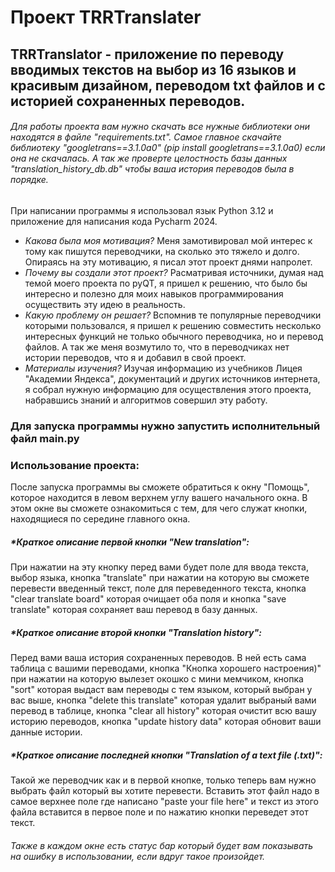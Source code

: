 # Проект TRRTranslater

## TRRTranslator - приложение по переводу вводимых текстов на выбор из 16 языков и красивым дизайном, переводом txt файлов и с историей сохраненных переводов.

###### Для работы проекта вам нужно скачать все нужные библиотеки они находятся в файле "requirements.txt". Самое главное скачайте библиотеку "googletrans==3.1.0a0" (pip install googletrans==3.1.0a0) если она не скачалась. А так же проверте целостность базы данных "translation_history_db.db" чтобы ваша история переводов была в порядке.
При написании программы я использовал язык Python 3.12 и приложение для написания кода Pycharm 2024.

* _Какова была моя мотивация?_ Меня замотивировал мой интерес к тому как пишутся переводчики, на сколько это тяжело и
  долго.
  Опираясь на эту мотивацию, я писал этот проект днями напролет.
* _Почему вы создали этот проект?_ Расматривая источники, думая над темой моего проекта по pyQT, я пришел к решению, что
  было бы интересно и полезно для моих навыков программирования осуществить эту идею в реальность.
* _Какую проблему он решает?_ Вспомнив те популярные переводчики которыми пользовался, я пришел к решению совместить
  несколько интересных функций не только обычного переводчика,
  но и перевод файлов. А так же меня возмутило то, что в переводчиках нет истории переводов, что я и добавил в свой
  проект.
* _Материалы изучения?_ Изучая информацию из учебников Лицея "Академии Яндекса", документаций
  и других источников интернета, я собрал нужную информацию для осуществления этого проекта,
  набравшись знаний и алгоритмов совершил эту работу.
### Для запуска программы нужно запустить исполнительный файл main.py
### Использование проекта:
После запуска программы вы сможете обратиться к окну "Помощь", которое находится в левом верхнем углу вашего начального окна.
В этом окне вы сможете ознакомиться с тем, для чего служат кнопки, находящиеся по середине главного окна.

##### *Краткое описание первой кнопки "New translation":
При нажатии на эту кнопку перед вами будет поле для ввода текста, выбор языка, кнопка "translate" при нажатии на которую вы сможете перевести введенный текст, поле для переведенного текста, кнопка "clear translate board" которая очищает оба поля и кнопка "save translate" которая сохраняет ваш перевод в базу данных.

##### *Краткое описание второй кнопки "Translation history":
Перед вами ваша история сохраненных переводов. В ней есть сама таблица с вашими переводами, кнопка "Кнопка хорошего настроения)" при нажатии на которую вылезет окошко с мини мемчиком, кнопка "sort" которая выдаст вам переводы с тем языком, который выбран у вас выше, кнопка "delete this translate" которая удалит выбраный вами перевод в таблице, кнопка "clear all history" которая очистит всю вашу историю переводов, кнопка "update history data" которая обновит ваши данные истории.

##### *Краткое описание последней кнопки "Translation of a text file (.txt)":
Такой же переводчик как и в первой кнопке, только теперь вам нужно выбрать файл который вы хотите перевести. Вставить этот файл надо в самое верхнее поле где написано "paste your file here" и текст из этого файла вставится в первое поле и по нажатию кнопки переведет этот текст.

###### Также в каждом окне есть статус бар который будет вам показывать на ошибку в использовании, если вдруг такое произойдет.
